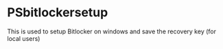 # PSbitlockersetup
This is used to setup Bitlocker on windows and save the recovery key (for local users)
